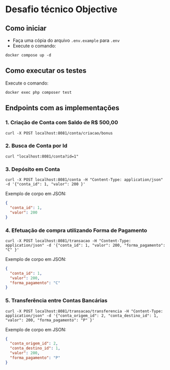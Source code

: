 # Desafio técnico Objective

## Como iniciar
- Faça uma cópia do arquivo `.env.example` para `.env`
- Execute o comando:
```shell
docker compose up -d
```

## Como executar os testes
Execute o comando:
```shell
docker exec php composer test  
```

## Endpoints com as implementações

### 1. Criação de Conta com Saldo de R$ 500,00
```shell
curl -X POST localhost:8081/conta/criacao/bonus
```


### 2. Busca de Conta por Id
```shell
curl "localhost:8081/conta?id=1"
```

### 3. Depósito em Conta
```shell
curl -X POST localhost:8081/conta -H "Content-Type: application/json" -d '{"conta_id": 1, "valor": 200 }'
```

Exemplo de corpo em JSON:

```json
{
  "conta_id": 1,
  "valor": 200
}
```

### 4. Efetuação de compra utilizando Forma de Pagamento
```shell
curl -X POST localhost:8081/transacao -H "Content-Type: application/json" -d '{"conta_id": 1, "valor": 200, "forma_pagamento": "C" }'
```

Exemplo de corpo em JSON:

```json
{
  "conta_id": 1,
  "valor": 200,
  "forma_pagamento": "C"
}
```

### 5. Transferência entre Contas Bancárias
```shell
curl -X POST localhost:8081/transacao/transferencia -H "Content-Type: application/json" -d '{"conta_origem_id": 2, "conta_destino_id": 1, "valor": 200, "forma_pagamento": "P" }'
```

Exemplo de corpo em JSON:

```json
{
  "conta_origem_id": 2,
  "conta_destino_id": 1,
  "valor": 200,
  "forma_pagamento": "P"
}
```